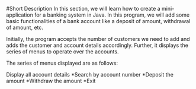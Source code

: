 #Short Description 
In this section, we will learn how to create a mini-application for a banking system in Java. In this program, we will add some basic functionalities of a bank account like a deposit of amount, withdrawal of amount, etc.

Initially, the program accepts the number of customers we need to add and adds the customer and account details accordingly. Further, it displays the series of menus to operate over the accounts.

The series of menus displayed are as follows:

Display all account details
*Search by account number
*Deposit the amount
*Withdraw the amount
*Exit
